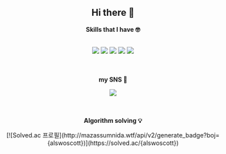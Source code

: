<h2 align="center"> Hi there 👋 </h1>
<div align=center>
<span>
  <p><b>Skills that I have 🤓</b></p>
  <br/>
  <img src="https://img.shields.io/badge/Python-3776AB?style=for-the-badge&logo=Python&logoColor=white"/>
  <img src="https://img.shields.io/badge/Tensorflow-FF6F00?style=for-the-badge&logo=Tensorflow&logoColor=white"/>
  <img src="https://img.shields.io/badge/pytorch-EE4C2C?style=for-the-badge&logo=pytorch&logoColor=white"/>
  <img src="https://img.shields.io/badge/Flask-000000?style=for-the-badge&logo=Flask&logoColor=white"/>
  <img src="https://img.shields.io/badge/mysql-4479A1?style=for-the-badge&logo=mysql&logoColor=white"/>
</span>

<br/>
<br/>
<br/>

<span>
  <p><b>my SNS 🙌</b></p>
  <a href="https://velog.io/@mnnnj"><img src="https://img.shields.io/badge/velog-20C997?style=for-the-badge&logo=velog&logoColor=white"/></a>
</span>


<br/>
<br/>
<br/>
<span>
  <p><b>Algorithm solving 💡</b></p>
  [![Solved.ac 프로필](http://mazassumnida.wtf/api/v2/generate_badge?boj={alswoscott})](https://solved.ac/{alswoscott}) 
</span>
</div>


<!--
**minseye/minseye** is a ✨ _special_ ✨ repository because its `README.md` (this file) appears on your GitHub profile.

Here are some ideas to get you started:

- 🔭 I’m currently working on ...
- 🌱 I’m currently learning ...
- 👯 I’m looking to collaborate on ...
- 🤔 I’m looking for help with ...
- 💬 Ask me about ...
- 📫 How to reach me: ...
- 😄 Pronouns: ...
- ⚡ Fun fact: ...
-->
